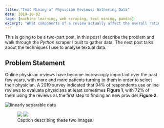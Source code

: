```yaml
---
title: "Text Mining of Physician Reviews: Gathering Data"
date: 2019-10-02
tags: [machine learning, web scraping, text mining, pandas]
excerpt: "What components of a review actually affect the overall rating of a physician?"
---
```

This is going to be a two-part post, in this post I describe the problem and walk through the *Python* scraper I built to gather data. The next post talks about the techniques I use to analyse textual data.  

## Problem Statement
Online physician reviews have become increasingly important over the past few years, with more and more patients turning to them in order to select their physician. A 2019 survey indicated that 94% of respondents use online reviews to evaluate physicians at least sometimes **Figure 1**, with 72% of them using the reviews as the first step to finding an new provider **Figure 2**.

<img src="{{ site.baseurl }}/images/PhysicianReviews/figure1.jpg" alt="linearly separable data">


<figure class="half">
    <img src="/images/PhysicianReviews/figure1.jpg">
    <img src="/images/PhysicianReviews/figure2.jpg">
    <figcaption>Caption describing these two images.</figcaption>
</figure>

